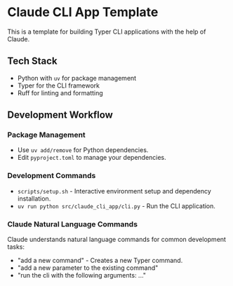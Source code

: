 # Claude CLI App Template

This is a template for building Typer CLI applications with the help of Claude.

## Tech Stack

- Python with `uv` for package management
- Typer for the CLI framework
- Ruff for linting and formatting

## Development Workflow

### Package Management
- Use `uv add/remove` for Python dependencies.
- Edit `pyproject.toml` to manage your dependencies.

### Development Commands
- `scripts/setup.sh` - Interactive environment setup and dependency installation.
- `uv run python src/claude_cli_app/cli.py` - Run the CLI application.

### Claude Natural Language Commands
Claude understands natural language commands for common development tasks:

- "add a new command" - Creates a new Typer command.
- "add a new parameter to the existing command"
- "run the cli with the following arguments: ..."